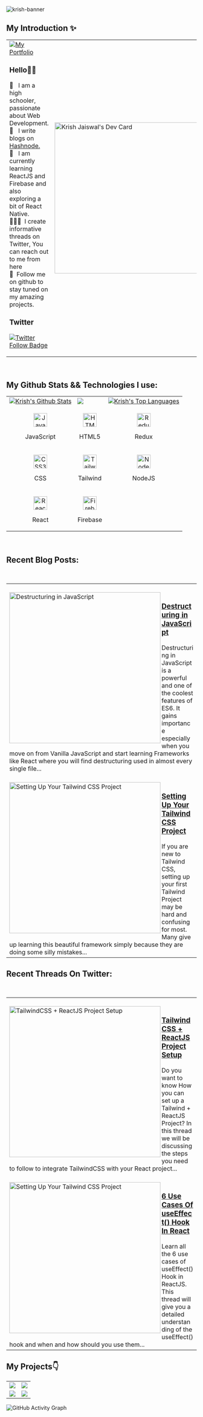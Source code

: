 ![krish-banner](https://user-images.githubusercontent.com/114345816/204021518-32f709c2-3fbc-4478-b695-2f2abf01b380.jpg)

## My Introduction ✨
<table>
  <tr>
    <td valign="center">
      <a href="https://linkfree.eddiehub.io/KrishJ4856">
        <img src="https://img.shields.io/badge/my_portfolio-000?style=for-the-badge&logo=ko-fi&logoColor=white" alt="My Portfolio"/></a>
      <p>
        <h3>Hello👋🏾</h3>
        👀 &nbsp; I am a high schooler, passionate about Web Development.
        <br/>
     🚀 &nbsp; I write blogs on <a href="https://krishwebdev.hashnode.dev/">Hashnode.</a>
        <br/>
        🙂 &nbsp; I am currently learning ReactJS and Firebase and also exploring a bit of React Native.
        <br/>
        🧑🏽‍💻 &nbsp;I create informative threads on Twitter, You can reach out to me from here
        <br />
        💙 &nbsp;Follow me on github to stay tuned on my amazing projects.
        <br />
        <h3>Twitter</h3>
        <a href="https://twitter.com/Krish4856">
          <img src="https://img.shields.io/twitter/follow/KrishJ4856?color=0F182A&logo=twitter&style=for-the-badge" alt="Twitter Follow Badge"/></a>
       </p>
    </td>
    <td>
      <a href="https://app.daily.dev/KrishJ999"><img src="https://api.daily.dev/devcards/b30e1d5e64d8419b96b475e2996ef0e5.png?r=ao8" width="400" alt="Krish Jaiswal's Dev Card"/></a>
    </td>
  </tr>
 </table> <br/>

## My Github Stats && Technologies I use:

<table>
  <tr>
    <td>
      <a href="https://github.com/KrishJ4856"><img alt="Krish's Github Stats" src="https://github-readme-stats.vercel.app/api?username=KrishJ4856&show_icons=true&count_private=true&theme=react&hide_border=true&bg_color=1d2a3a" /></a>
    </td>
    <td>
      <a href="http://www.github.com/KrishJ4856"><img src="https://github-readme-streak-stats.herokuapp.com/?user=KrishJ4856&stroke=ffffff&background=1d2a3a&ring=5BCDEC&fire=5BCDEC&currStreakNum=ffffff&currStreakLabel=5BCDEC&sideNums=ffffff&sideLabels=ffffff&dates=ffffff&hide_border=true" /></a>
    </td>
    <td>
      <a href="https://github.com/KrishJ4856"><img alt="Krish's Top Languages" src="https://github-readme-stats.vercel.app/api/top-langs/?username=KrishJ4856&langs_count=8&count_private=true&layout=compact&theme=react&hide_border=true&bg_color=1d2a3a"/></a>
    </td>
  </tr>
  <tr>
    <td>
      <p align="center">
        <a href="https://developer.mozilla.org/en-US/docs/Web/JavaScript" target="_blank" rel="noreferrer">
          <img src="https://raw.githubusercontent.com/danielcranney/readme-generator/main/public/icons/skills/javascript-colored.svg" width="36" height="36" alt="JavaScript" />
        </a>
        <p align="center">JavaScript</p>
      </p>
    </td>
    <td>
      <p align="center">
        <a href="https://developer.mozilla.org/en-US/docs/Glossary/HTML5" target="_blank" rel="noreferrer">
          <img src="https://raw.githubusercontent.com/danielcranney/readme-generator/main/public/icons/skills/html5-colored.svg" width="36" height="36" alt="HTML5" />
        </a>
        <p align="center">HTML5</p>
      </p>
    </td>
    <td>
      <p align="center">
        <a href="https://redux.js.org/" target="_blank" rel="noreferrer">
          <img src="https://raw.githubusercontent.com/danielcranney/readme-generator/main/public/icons/skills/redux-colored.svg" width="36" height="36" alt="Redux" />
      </a>
        <p align="center">Redux</p>
      </p>
    </td>
  </tr>
  <tr>
    <td>
      <p align="center">
        <a href="https://www.w3.org/TR/CSS/#css" target="_blank" rel="noreferrer">
          <img src="https://raw.githubusercontent.com/danielcranney/readme-generator/main/public/icons/skills/css3-colored.svg" width="36" height="36" alt="CSS3" />
      </a>
        <p align="center">CSS</p>
      </p>
    </td>
    <td>      
      <p align="center">
        <a href="https://tailwindcss.com/" target="_blank" rel="noreferrer">
          <img src="https://raw.githubusercontent.com/danielcranney/readme-generator/main/public/icons/skills/tailwindcss-colored.svg" width="36" height="36" alt="TailwindCSS" />
        </a>
        <p align="center">Tailwind</p>
      </p>
    </td>
    <td>            
      <p align="center">
        <a href="https://nodejs.org/en/" target="_blank" rel="noreferrer">
        <img src="https://raw.githubusercontent.com/danielcranney/readme-generator/main/public/icons/skills/nodejs-colored.svg" width="36" height="36" alt="NodeJS" />
      </a>
        <p align="center">NodeJS</p>
      </p>
    </td>
  </tr>
  <tr>
    <td>
      <p align="center">
        <a href="https://reactjs.org/" target="_blank" rel="noreferrer">
          <img src="https://raw.githubusercontent.com/danielcranney/readme-generator/main/public/icons/skills/react-colored.svg" width="36" height="36" alt="React" />
        </a>
        <p align="center">React</p>
      </p>
    </td>
    <td>
      <p align="center">
          <a href="https://firebase.google.com/" target="_blank" rel="noreferrer">
          <img src="https://raw.githubusercontent.com/danielcranney/readme-generator/main/public/icons/skills/firebase-colored.svg" width="36" height="36" alt="Firebase" />
          </a>
        <p align="center">Firebase</p>
      </p>      
    </td>
  </tr>
</table> <br/>

## Recent Blog Posts:

<table>
<tr>
<td>
<br/>
<a href="https://krishwebdev.hashnode.dev/destructuring-in-javascript" title="Destructuring in JavaScript"><img src="https://cdn.hashnode.com/res/hashnode/image/upload/v1672768024356/2e069585-a765-482d-99db-07a75beec444.jpeg?w=1600&h=840&fit=crop&crop=entropy&auto=compress,format&format=webp" alt="Destructuring in JavaScript" width="400px" align="left" /></a>
<a href="https://krishwebdev.hashnode.dev/destructuring-in-javascript" title="Destructuring in JavaScript"><h3>Destructuring in JavaScript</h3></a>
Destructuring in JavaScript is a powerful and one of the coolest features of ES6. It gains importance especially when you move on from Vanilla JavaScript and start learning Frameworks like React where you will find destructuring used in almost every single file...
<br/>
</td>
</tr>
<br/>
<tr>
<td>
<br/>
<a href="https://krishwebdev.hashnode.dev/setting-up-your-tailwind-css-project" title="Setting Up Your Tailwind CSS Project"><img src="https://cdn.hashnode.com/res/hashnode/image/upload/v1672040492664/4a281667-a089-4afa-9ed4-32edcc314f73.png?w=1600&h=840&fit=crop&crop=entropy&auto=compress,format&format=webp" alt="Setting Up Your Tailwind CSS Project" width="400px" align="left" /></a>
<a href="https://krishwebdev.hashnode.dev/setting-up-your-tailwind-css-project" title="Setting Up Your Tailwind CSS Project"><h3>Setting Up Your Tailwind CSS Project</h3></a>
 If you are new to Tailwind CSS, setting up your first Tailwind Project may be hard and confusing for most. Many give up learning this beautiful framework simply because they are doing some silly mistakes...
<br/>
</td>
</tr>
</table>

## Recent Threads On Twitter:

<table>
<tr>
<td>
<br/>
<a href="https://twitter.com/Krish4856/status/1616517509368406017?s=20&t=qdmQvsqA4qcffSVKCp4zDA" title="TailwindCSS + ReactJS Project Setup"><img src="https://pbs.twimg.com/media/Fm7aM-daAAIcKpO?format=jpg&name=small" alt="TailwindCSS + ReactJS Project Setup" width="400px" align="left" /></a>
<a href="https://twitter.com/Krish4856/status/1616517509368406017?s=20&t=qdmQvsqA4qcffSVKCp4zDA" title="TailwindCSS + ReactJS Project Setup"><h3>TailwindCSS + ReactJS Project Setup</h3></a>
Do you want to know How you can set up a Tailwind + ReactJS Project?
In this thread we will be discussing the steps you need to follow to integrate TailwindCSS with your React project...
<br/>
</td>
</tr>
<br/>
<tr>
<td>
<br/>
<a href="https://twitter.com/Krish4856/status/1611330756684689409?s=20&t=qdmQvsqA4qcffSVKCp4zDA" title="6 Use Cases Of useEffect() Hook In React"><img src="https://pbs.twimg.com/media/FlyX8TKagAMSdBt?format=jpg&name=900x900" alt="Setting Up Your Tailwind CSS Project" width="400px" align="left" /></a>
<a href="https://twitter.com/Krish4856/status/1611330756684689409?s=20&t=qdmQvsqA4qcffSVKCp4zDA"><h3>6 Use Cases Of useEffect() Hook In React</h3></a>
Learn all the 6 use cases of useEffect() Hook in ReactJS. This thread will give you a detailed understanding of the useEffect() hook and when and how should you use them...
<br/>
</td>
</tr>
</table>

## My Projects👇

<table>
  <tr>
    <td>
      <a href="https://github.com/KrishJ4856/Rock-Paper-Scissors-App"><img src="https://github-readme-stats.vercel.app/api/pin/?username=KrishJ4856&repo=Rock-Paper-Scissors-App" /></a>
    </td>
    <td>
      <a href="https://github.com/KrishJ4856/Case-Converter-App"><img src="https://github-readme-stats.vercel.app/api/pin/?username=KrishJ4856&&repo=Case-Converter-App" /></a>
    </td>
   </tr>
 <tr>
   <td>
      <a href="https://github.com/KrishJ4856/QR-Code-Generator"><img src="https://github-readme-stats.vercel.app/api/pin/?username=KrishJ4856&&repo=QR-Code-Generator" /></a>
    </td>
   <td>
      <a href="https://github.com/KrishJ4856/Calculator-App"><img src="https://github-readme-stats.vercel.app/api/pin/?username=KrishJ4856&&repo=Calculator-App" /></a>
    </td>
  </tr>
</table>

![GitHub Activity Graph](https://activity-graph.herokuapp.com/graph?username=KrishJ4856&bg_color=1d2a3a&color=5BCDEC&line=5BCDEC&point=FFFFFF&hide_border=true)
